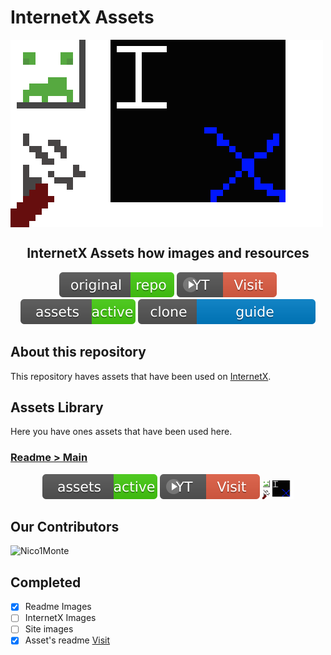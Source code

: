 # InternetX Assets

<img src="./assets/readme/main/internetx_assets.png" align="center"/>

<h2 align="center">InternetX Assets how images and resources</h2>
<p align="center">
<a href="https://github.com/InternetX-browser/InternetX.com"><img src="./assets/readme/main/original_repo.svg"/></a>
<a href="https://youtube.com/@InternetX-browser"><img src="./assets/readme/main/youtube_flash.svg"/></a>
<a href="./assets/"><img src="./assets/readme/main/assets_active.svg"/></a>
<a href="./specials/HOW_TO_CLONE.md"><img src="./assets/readme/main/clone_guide.svg"/></a>
</p>

## About this repository

This repository haves assets that have been used on [InternetX](https://github.com/InternetX-browser/InternetX.com).

## Assets Library

Here you have ones assets that have been used here.

### [Readme > Main](./assets/readme/main/)

<p align="center">
<a href="./assets/readme/main/assets_active.svg"><img src="./assets/readme/main/assets_active.svg"/></a>
<a href="./assets/readme/main/youtube_flash.svg"><img src="./assets/readme/main/youtube_flash.svg"/></a>
<a href="./assets/readme/main/internetx_assets.png"><img src="./assets/readme/main/internetx_assets.png" width="50" height="30"></a>
</p>

## Our Contributors

![Nico1Monte](https://avatars.githubusercontent.com/u/170886455?s=64&v=4)

## Completed

- [x] Readme Images
- [ ] InternetX Images
- [ ] Site images
- [x] Asset's readme [Visit](./assets/README.md)